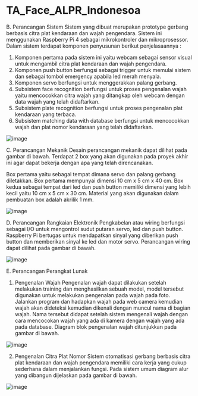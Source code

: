 # TA_Face_ALPR_Indonesoa

B.	Perancangan Sistem 
Sistem yang dibuat merupakan prototype gerbang berbasis citra plat kendaraan dan wajah pengendara. Sistem ini menggunakan Raspberry Pi 4 sebagai mikrokontroler dan mikroprosessor. Dalam sistem terdapat komponen penyusunan berikut penjelasaannya : 
1.	Komponen pertama pada sistem ini yaitu webcam sebagai sensor visual untuk mengambil citra plat kendaraan dan wajah pengendara. 
2.	Komponen push button berfungsi sebagai trigger untuk memulai sistem dan sebagai tombol emergency apabila led merah menyala.
3.	Komponen servo berfungsi untuk menggerakkan palang gerbang.
4.	Subsistem face recognition berfungsi untuk proses pengenalan wajah yaitu mencocokkan citra wajah yang ditangkap oleh webcam 	dengan data wajah yang telah didaftarkan.
5.	Subsistem plate recognition berfungsi untuk proses pengenalan plat kendaraan yang terbaca. 
6.	Subsistem matching data with database berfungsi untuk mencocokkan wajah dan plat nomor kendaraan yang telah didaftarkan.
 
 ![image](https://user-images.githubusercontent.com/85490178/140569700-7f7a922e-7e98-4bc3-8d12-a2cbaab723d2.png)


C.	Perancangan Mekanik
Desain perancangan mekanik dapat dilihat pada gambar di bawah. Terdapat 2 box yang akan digunakan pada proyek akhir ini agar dapat bekerja dengan apa yang telah direncanakan. 
 
Box pertama yaitu sebagai tempat dimana servo dan palang gerbang diletakkan. Box pertama mempunyai dimensi 10 cm  x 5 cm x 40 cm. Box kedua sebagai tempat dari led dan push button memiliki dimensi yang lebih kecil yaitu  10 cm x 5 cm x 30 cm. Material yang akan digunakan dalam pembuatan box adalah akrilik 1 mm. 

![image](https://user-images.githubusercontent.com/85490178/140569732-6385f03c-360a-4a67-93ec-e4b935849e1e.png)

D.	Perancangan Rangkaian Elektronik
Pengkabelan atau wiring berfungsi sebagai I/O untuk mengontrol sudut putaran servo, led dan push button. Raspberry Pi bertugas untuk mendapatkan sinyal yang diberikan push button dan memberikan sinyal ke led dan motor servo. Perancangan wiring dapat dilihat pada gambar di bawah.
 
![image](https://user-images.githubusercontent.com/85490178/140569787-68e9d8ad-4e4b-4ca0-b39e-70d558dd5307.png)


E.	Perancangan Perangkat Lunak
1. Pengenalan Wajah
Pengenalan wajah dapat dilakukan setelah melakukan training dan menghasilkan sebuah model, model tersebut digunakan untuk melakukan pengenalan pada wajah pada foto. Jalankan program dan hadapkan wajah pada web camera kemudian wajah akan dideteksi kemudian dikenali dengan muncul nama di bagian wajah. Nama tersebut didapat setelah sistem mengenali wajah dengan cara mencocokan wajah yang ada di kamera dengan wajah yang ada pada database. Diagram blok pengenalan wajah ditunjukkan pada gambar di bawah. 

![image](https://user-images.githubusercontent.com/85490178/140569861-db20f868-d498-4792-aaeb-37cc3c59121e.png)

2.	Pengenalan Citra Plat Nomor
Sistem otomatisasi gerbang berbasis citra plat kendaraan dan wajah pengendara memiliki cara kerja yang cukup sederhana dalam menjalankan fungsi. Pada sistem umum diagram alur yang dibangun dijelaskan pada gambar di bawah.

![image](https://user-images.githubusercontent.com/85490178/140569922-82e98fa0-910e-4a79-b233-4322e13bbe6f.png)
